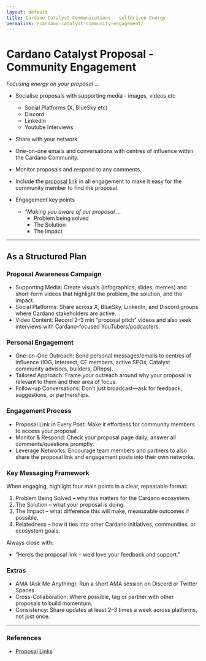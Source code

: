 ```yaml
---
layout: default
title: Cardano Catalyst Communications - selfdriven Energy
permalink: /cardano-catalyst-community-engagement/
---
```


# Cardano Catalyst Proposal - Community Engagement

*Focusing energy on your proposal ...*

- Socialise proposals with supporting media - images, videos etc
    - Social Platforms (X, BlueSky etc)
    - Discord
    - LinkedIn
    - Youtube Interviews

- Share with your network

- One-on-one emails and conversations with centres of influence within the Cardano Community.

- Monitor proposals and respond to any comments.

- Include the [proposal link](/cardano-catalyst/) in all engagement to make it easy for the community member to find the proposal.

- Engagement key points
    -  *"Making you aware of our proposal ...*
        - Problem being solved
        - The Solution
        - The Impact

---

## As a Structured Plan

### Proposal Awareness Campaign
- Supporting Media: Create visuals (infographics, slides, memes) and short-form videos that highlight the problem, the solution, and the impact.
- Social Platforms: Share across X, BlueSky, LinkedIn, and Discord groups where Cardano stakeholders are active.
- Video Content: Record 2–3 min “proposal pitch” videos and also seek interviews with Cardano-focused YouTubers/podcasters.

### Personal Engagement
- One-on-One Outreach: Send personal messages/emails to centres of influence (IOG, Intersect, CF members, active SPOs, Catalyst community advisors, builders, DReps).
- Tailored Approach: Frame your outreach around why your proposal is relevant to them and their area of focus.
- Follow-up Conversations: Don’t just broadcast—ask for feedback, suggestions, or partnerships.

### Engagement Process
- Proposal Link in Every Post: Make it effortless for community members to access your proposal.
- Monitor & Respond: Check your proposal page daily; answer all comments/questions promptly.
- Leverage Networks: Encourage team members and partners to also share the proposal link and engagement posts into their own networks.

### Key Messaging Framework

When engaging, highlight four main points in a clear, repeatable format:
1.	Problem Being Solved – why this matters for the Cardano ecosystem.
2.	The Solution – what your proposal is doing.
3.	The Impact – what difference this will make, measurable outcomes if possible.
4.	Relatedness – how it ties into other Cardano initiatives, communities, or ecosystem goals.

Always close with:
-  “Here’s the proposal link – we’d love your feedback and support.”

### Extras
- AMA (Ask Me Anything): Run a short AMA session on Discord or Twitter Spaces.
- Cross-Collaboration: Where possible, tag or partner with other proposals to build momentum.
- Consistency: Share updates at least 2–3 times a week across platforms, not just once.


---

### References
- [Proposal Links](/cardano-catalyst/)
